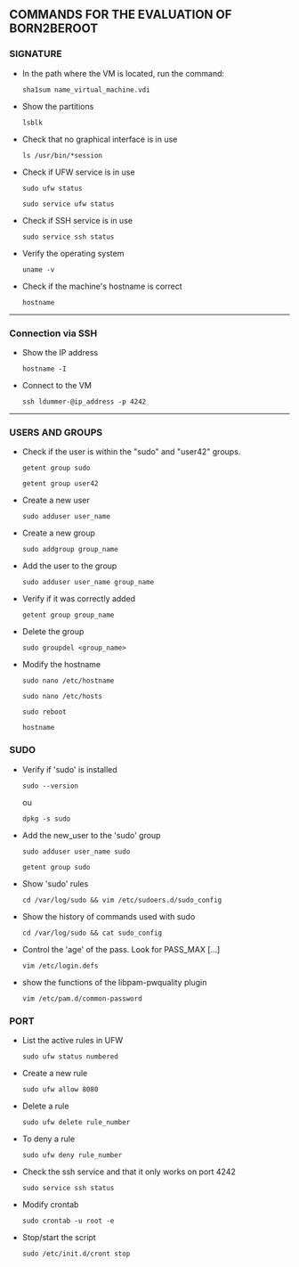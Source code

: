 ## COMMANDS FOR THE EVALUATION OF BORN2BEROOT
<!--------------------- SIGNATURE ----------->

### SIGNATURE

- In the path where the VM is located, run the command:
  ```
  sha1sum name_virtual_machine.vdi
  ```
  

<!--------------------- !end! SIGNATURE ----------->
<!--------------------- INTRODUCTION ----------->
- Show the partitions
  ```
  lsblk
  ```

- Check that no graphical interface is in use
  ```
  ls /usr/bin/*session
  ```

- Check if UFW service is in use
  ```
  sudo ufw status
  ```
  
  ```
  sudo service ufw status
  ```

- Check if SSH service is in use
  ```
  sudo service ssh status
  ```

- Verify the operating system
  ```
  uname -v
  ```

- Check if the machine's hostname is correct
  ```
  hostname
  ```

<!--------------------- !end! INTRODUCTION ----------->
<!--------------------- SSH, USER, GROUPS ----------->
___
### Connection via SSH

- Show the IP address
  ```
  hostname -I
  ```
- Connect to the VM
  ```
  ssh ldummer-@ip_address -p 4242
  ```
___

### USERS AND GROUPS

- Check if the user is within the "sudo" and "user42" groups.
  ```
  getent group sudo
  ```
  ```
  getent group user42
  ```

- Create a new user
  ```
  sudo adduser user_name
  ```

- Create a new group
  ```
  sudo addgroup group_name
  ```

- Add the user to the group
  ```
  sudo adduser user_name group_name
  ```

- Verify if it was correctly added
  ```
  getent group group_name
  ```
- Delete the group
  ```
  sudo groupdel <group_name>
  ```

- Modify the hostname
  ```
  sudo nano /etc/hostname
  ```

  ```
  sudo nano /etc/hosts
  ```

  ```
  sudo reboot
  ```

  ```
  hostname
  ```

<!--------------------- !end! SSH, USER, GROUPS ----------->
<!--------------------- SUDO ----------->
### SUDO

- Verify if 'sudo' is installed
  ```
  sudo --version
  ```
  ou
  ```
  dpkg -s sudo
  ```

- Add the new_user to the 'sudo' group
  ```
  sudo adduser user_name sudo
  ```

  ```
  getent group sudo
  ```

- Show 'sudo' rules
  ```
  cd /var/log/sudo && vim /etc/sudoers.d/sudo_config
  ```

- Show the history of commands used with sudo
  ```
  cd /var/log/sudo && cat sudo_config
  ```

- Control the 'age' of the pass. Look for PASS_MAX [...]
  ```
  vim /etc/login.defs
  ```
- show the functions of the libpam-pwquality plugin
  ```
  vim /etc/pam.d/common-password
  ```

<!--------------------- !end! SUDO ----------->
<!--------------------- PORT ----------->
### PORT

- List the active rules in UFW
  ```
  sudo ufw status numbered
  ```

- Create a new rule
  ```
  sudo ufw allow 8080
  ```

- Delete a rule
  ```
  sudo ufw delete rule_number
  ```
- To deny a rule
  ```
  sudo ufw deny rule_number
  ```

- Check the ssh service and that it only works on port 4242
  ```
  sudo service ssh status
  ```

- Modify crontab
  ```
  sudo crontab -u root -e
  ```

- Stop/start the script
  ```
  sudo /etc/init.d/cront stop
  ```
<!--------------------- !end! PORT ----------->


  


